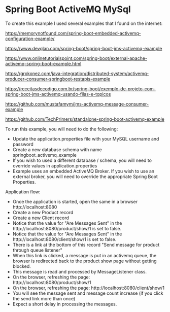 # Spring Boot ActiveMQ MySql

To create this example I used several examples that I found on the internet:

https://memorynotfound.com/spring-boot-embedded-activemq-configuration-example/

https://www.devglan.com/spring-boot/spring-boot-jms-activemq-example

https://www.onlinetutorialspoint.com/spring-boot/external-apache-activemq-spring-boot-example.html

https://grokonez.com/java-integration/distributed-system/activemq-producer-consumer-springboot-restapis-example

https://receitasdecodigo.com.br/spring-boot/exemplo-de-projeto-com-spring-boot-jms-activemq-usando-filas-e-topicos

https://github.com/mustafamym/jms-activemq-message-consumer-example

https://github.com/TechPrimers/standalone-spring-boot-activemq-example


To run this example, you will need to do the following:

* Update the application.properties file with your MySQL username and password
* Create a new database schema with name springboot_activemq_example
* If you wish to used a different database / schema, you will need to override values in application.properties
* Example uses an embedded ActiveMQ Broker. If you wish to use an external broker, you will need to override the appropriate Spring Boot Properties.

Application flow:

* Once the application is started, open the same in a browser http://localhost:8080
* Create a new Product record
* Create a new Client record
* Notice that the value for "Are Messages Sent" in the http://localhost:8080/product/show/1 is set to false.
* Notice that the value for "Are Messages Sent" in the http://localhost:8080/client/show/1 is set to false.
* There is a link at the bottom of this record "Send message for product through queue listener"
* When this link is clicked, a message is put in an activemq queue, the browser is redirected back to the product show page without getting blocked.
* This message is read and processed by MessageListener class.
* On the browser, refreshing the page: http://localhost:8080/product/show/1
* On the browser, refreshing the page: http://localhost:8080/client/show/1
* You will see the message sent and message count increase (if you click the send link more than once)
* Expect a short delay in processing the messages.
